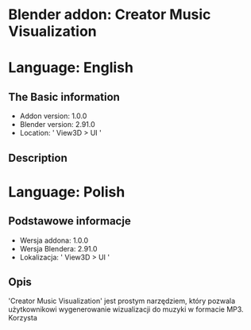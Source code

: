 # Blender addon: Creator Music Visualization

# Language: English
## The Basic information
- Addon version: 1.0.0
- Blender version: 2.91.0
- Location: ' View3D > UI '

## Description



# Language: Polish
## Podstawowe informacje
- Wersja addona: 1.0.0
- Wersja Blendera: 2.91.0
- Lokalizacja: ' View3D > UI '

## Opis
'Creator Music Visualization' jest prostym narzędziem, który pozwala użytkownikowi wygenerowanie wizualizacji do muzyki w formacie MP3.\
Korzysta

